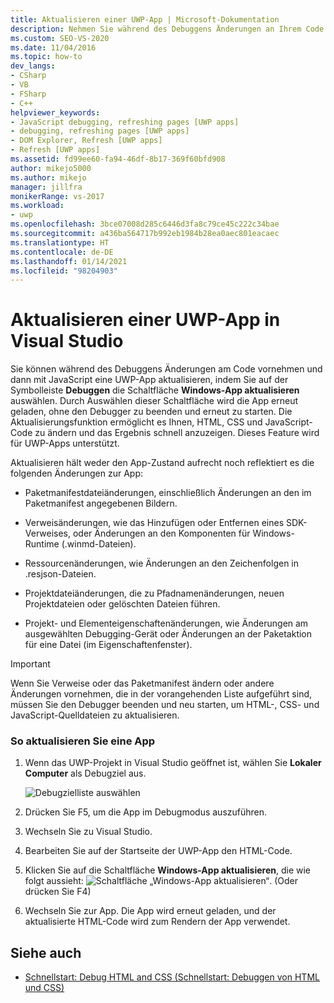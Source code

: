 ```yaml
---
title: Aktualisieren einer UWP-App | Microsoft-Dokumentation
description: Nehmen Sie während des Debuggens Änderungen an Ihrem Code vor, und aktualisieren Sie dann eine UWP-App (Universelle Windows-Plattform) mithilfe von JavaScript in Visual Studio.
ms.custom: SEO-VS-2020
ms.date: 11/04/2016
ms.topic: how-to
dev_langs:
- CSharp
- VB
- FSharp
- C++
helpviewer_keywords:
- JavaScript debugging, refreshing pages [UWP apps]
- debugging, refreshing pages [UWP apps]
- DOM Explorer, Refresh [UWP apps]
- Refresh [UWP apps]
ms.assetid: fd99ee60-fa94-46df-8b17-369f60bfd908
author: mikejo5000
ms.author: mikejo
manager: jillfra
monikerRange: vs-2017
ms.workload:
- uwp
ms.openlocfilehash: 3bce07008d285c6446d3fa8c79ce45c222c34bae
ms.sourcegitcommit: a436ba564717b992eb1984b28ea0aec801eacaec
ms.translationtype: HT
ms.contentlocale: de-DE
ms.lasthandoff: 01/14/2021
ms.locfileid: "98204903"
---
```

# <a name="refresh-a-uwp-app-in-visual-studio"></a>Aktualisieren einer UWP-App in Visual Studio

 Sie können während des Debuggens Änderungen am Code vornehmen und dann mit JavaScript eine UWP-App aktualisieren, indem Sie auf der Symbolleiste **Debuggen** die Schaltfläche **Windows-App aktualisieren** auswählen. Durch Auswählen dieser Schaltfläche wird die App erneut geladen, ohne den Debugger zu beenden und erneut zu starten. Die Aktualisierungsfunktion ermöglicht es Ihnen, HTML, CSS und JavaScript-Code zu ändern und das Ergebnis schnell anzuzeigen. Dieses Feature wird für UWP-Apps unterstützt.

 Aktualisieren hält weder den App-Zustand aufrecht noch reflektiert es die folgenden Änderungen zur App:

- Paketmanifestdateiänderungen, einschließlich Änderungen an den im Paketmanifest angegebenen Bildern.

- Verweisänderungen, wie das Hinzufügen oder Entfernen eines SDK-Verweises, oder Änderungen an den Komponenten für Windows-Runtime (.winmd-Dateien).

- Ressourcenänderungen, wie Änderungen an den Zeichenfolgen in .resjson-Dateien.

- Projektdateiänderungen, die zu Pfadnamenänderungen, neuen Projektdateien oder gelöschten Dateien führen.

- Projekt- und Elementeigenschaftenänderungen, wie Änderungen am ausgewählten Debugging-Gerät oder Änderungen an der Paketaktion für eine Datei (im Eigenschaftenfenster).

> [!IMPORTANT]
> Wenn Sie Verweise oder das Paketmanifest ändern oder andere Änderungen vornehmen, die in der vorangehenden Liste aufgeführt sind, müssen Sie den Debugger beenden und neu starten, um HTML-, CSS- und JavaScript-Quelldateien zu aktualisieren.

### <a name="to-refresh-an-app"></a>So aktualisieren Sie eine App

1. Wenn das UWP-Projekt in Visual Studio geöffnet ist, wählen Sie **Lokaler Computer** als Debugziel aus.

     ![Debugzielliste auswählen](../debugger/media/js_select_target.png "JS_Select_Target")

3. Drücken Sie F5, um die App im Debugmodus auszuführen.

4. Wechseln Sie zu Visual Studio.

5. Bearbeiten Sie auf der Startseite der UWP-App den HTML-Code.

7. Klicken Sie auf die Schaltfläche **Windows-App aktualisieren**, die wie folgt aussieht: ![Schaltfläche „Windows-App aktualisieren“](../debugger/media/js_refresh.png "JS_Refresh"). (Oder drücken Sie F4)

8. Wechseln Sie zur App. Die App wird erneut geladen, und der aktualisierte HTML-Code wird zum Rendern der App verwendet.

## <a name="see-also"></a>Siehe auch
- [Schnellstart: Debug HTML and CSS (Schnellstart: Debuggen von HTML und CSS)](../debugger/quickstart-debug-html-and-css.md)